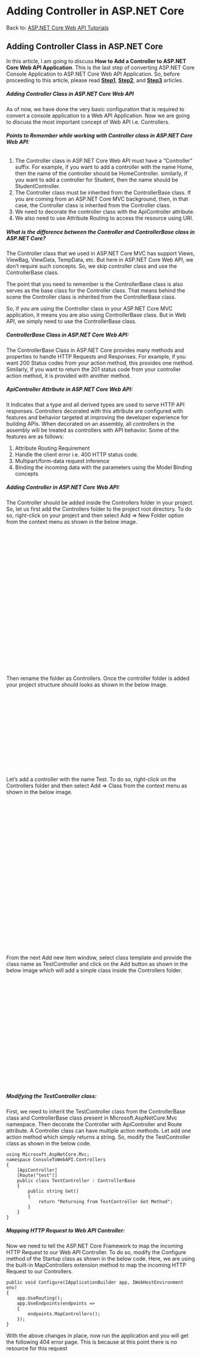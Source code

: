 # Adding Controller in ASP.NET Core

Back to: [ASP.NET Core Web API Tutorials](https://dotnettutorials.net/course/asp-net-core-web-api-tutorials/)

## **Adding Controller Class in ASP.NET Core**

In this article, I am going to discuss **How to Add a Controller to ASP.NET Core Web API Application**. This is the last step of converting ASP.NET Core Console Application to ASP.NET Core Web API Application. So, before proceeding to this article, please read [**Step1**](https://dotnettutorials.net/lesson/build-asp-net-core-web-api-project/), [**Step2**](https://dotnettutorials.net/lesson/adding-web-host-builder/), and [**Step3**](https://dotnettutorials.net/lesson/configuring-startup-class/) articles.

##### **Adding Controller Class in ASP.NET Core Web API**

As of now, we have done the very basic configuration that is required to convert a console application to a Web API Application. Now we are going to discuss the most important concept of Web API i.e. Controllers.

###### **Points to Remember while working with Controller class in ASP.NET Core Web API**:

1. The Controller class in ASP.NET Core Web API must have a “Controller” suffix. For example, if you want to add a controller with the name Home, then the name of the controller should be HomeController. similarly, if you want to add a controller for Student, then the name should be StudentController.
2. The Controller class must be inherited from the ControllerBase class. If you are coming from an ASP.NET Core MVC background, then, in that case, the Controller class is inherited from the Controller class.
3. We need to decorate the controller class with the ApiController attribute.
4. We also need to use Attribute Routing to access the resource using URI.

##### **What is the difference between the Controller and ControllerBase class in ASP.NET Core?**

The Controller class that we used in ASP.NET Core MVC has support Views, ViewBag, ViewData, TempData, etc. But here in ASP.NET Core Web API, we don’t require such concepts. So, we skip controller class and use the ControllerBase class.

The point that you need to remember is the ControllerBase class is also serves as the base class for the Controller class. That means behind the scene the Controller class is inherited from the ControllerBase class.

So, if you are using the Controller class in your ASP.NET Core MVC application, it means you are also using ControllerBase class. But in Web API, we simply need to use the ControllerBase class.

##### **ControllerBase Class in ASP.NET Core Web API:**

The ControllerBase Class in ASP.NET Core provides many methods and properties to handle HTTP Requests and Responses. For example, if you want 200 Status codes from your action method, this provides one method. Similarly, if you want to return the 201 status code from your controller action method, it is provided with another method.

##### **ApiController Attribute in ASP.NET Core Web API:**

It Indicates that a type and all derived types are used to serve HTTP API responses. Controllers decorated with this attribute are configured with features and behavior targeted at improving the developer experience for building APIs. When decorated on an assembly, all controllers in the assembly will be treated as controllers with API behavior. Some of the features are as follows:

1. Attribute Routing Requirement
2. Handle the client error i.e. 400 HTTP status code.
3. Multipart/form-data request inference
4. Binding the incoming data with the parameters using the Model Binding concepts

##### **Adding Controller in ASP.NET Core Web API:**

The Controller should be added inside the Controllers folder in your project. So, let us first add the Controllers folder to the project root directory. To do so, right-click on your project and then select Add => New Folder option from the context menu as shown in the below image.

![Adding Controller in ASP.NET Core Web API](data:image/svg+xml,%3Csvg%20xmlns=%22http://www.w3.org/2000/svg%22%20width=%22874%22%20height=%22646%22%3E%3C/svg%3E "Adding Controller in ASP.NET Core Web API")

Then rename the folder as Controllers. Once the controller folder is added your project structure should looks as shown in the below image.

![How to Add a Controller to ASP.NET Core Web API Application](data:image/svg+xml,%3Csvg%20xmlns=%22http://www.w3.org/2000/svg%22%20width=%22367%22%20height=%22207%22%3E%3C/svg%3E "How to Add a Controller to ASP.NET Core Web API Application")

Let’s add a controller with the name Test. To do so, right-click on the Controllers folder and then select Add => Class from the context menu as shown in the below image.

![How to Add a Controller to ASP.NET Core Web API](data:image/svg+xml,%3Csvg%20xmlns=%22http://www.w3.org/2000/svg%22%20width=%22904%22%20height=%22710%22%3E%3C/svg%3E "How to Add a Controller to ASP.NET Core Web API")

From the next Add new item window, select class template and provide the class name as TestController and click on the Add button as shown in the below image which will add a simple class inside the Controllers folder.

![How to Add a Controller to ASP.NET Core](data:image/svg+xml,%3Csvg%20xmlns=%22http://www.w3.org/2000/svg%22%20width=%221011%22%20height=%22571%22%3E%3C/svg%3E "How to Add a Controller to ASP.NET Core")

##### **Modifying the TestController class:**

First, we need to inherit the TestController class from the ControllerBase class and ControllerBase class present in Microsoft.AspNetCore.Mvc namespace. Then decorate the Controller with ApiController and Route attribute. A Controller class can have multiple action methods. Let add one action method which simply returns a string. So, modify the TestController class as shown in the below code.

```
using Microsoft.AspNetCore.Mvc;
namespace ConsoleToWebAPI.Controllers
{
    [ApiController]
    [Route("test")]
    public class TestController : ControllerBase
    {
        public string Get()
        {
            return "Returning from TestController Get Method";
        }
    }
}
```

##### **Mapping HTTP Request to Web API Controller:**

Now we need to tell the ASP.NET Core Framework to map the incoming HTTP Request to our Web API Controller. To do so, modify the Configure method of the Startup class as shown in the below code. Here, we are using the built-in MapControllers extension method to map the incoming HTTP Request to our Controllers.

```
public void Configure(IApplicationBuilder app, IWebHostEnvironment env)
{
    app.UseRouting();
    app.UseEndpoints(endpoints =>
    {
        endpoints.MapControllers();
    });
}
```

With the above changes in place, now run the application and you will get the following 404 error page. This is because at this point there is no resource for this request

![Mapping HTTP Request to Web API Controller](data:image/svg+xml,%3Csvg%20xmlns=%22http://www.w3.org/2000/svg%22%20width=%22633%22%20height=%22508%22%3E%3C/svg%3E "Mapping HTTP Request to Web API Controller")

Let’s append /test at the end of the URL and you should get the data as expected as shown in the below image.

![Mapping HTTP Request to Web API Controller](data:image/svg+xml,%3Csvg%20xmlns=%22http://www.w3.org/2000/svg%22%20width=%22418%22%20height=%22153%22%3E%3C/svg%3E "Mapping HTTP Request to Web API Controller")

##### **What happens if we add one more resource into our Controller class?**

Here resource means method. Let’s add one method into the Test Controller class as shown in the below code.

```
using Microsoft.AspNetCore.Mvc;
namespace ConsoleToWebAPI.Controllers
{
    [ApiController]
    [Route("test")]
    public class TestController : ControllerBase
    {
        public string Get()
        {
            return "Returning from TestController Get Method";
        }

        public string Get2()
        {
            return "Returning from TestController Get2 Method";
        }
    }
}
```

At this point, if you run the application, then you will get the following.

![What happens if we add one more resource into our Controller class?](data:image/svg+xml,%3Csvg%20xmlns=%22http://www.w3.org/2000/svg%22%20width=%22504%22%20height=%22498%22%3E%3C/svg%3E "What happens if we add one more resource into our Controller class?")

As you can see in the above image, the actual exception details are not visible to you and the reason for this is we have not added the Developer Exception Page Middleware into the application request processing pipeline. Let us add the Developer Exception Page middleware into our request processing pipeline. So, modify the Configure method of the Startup class as shown in the below code. Here, we checking if the environment is Development, then only show the exception details. Please also include Microsoft.Extensions.Hosting namespace

```
public void Configure(IApplicationBuilder app, IWebHostEnvironment env)
{
    if (env.IsDevelopment())
    {
        app.UseDeveloperExceptionPage();
    }
    app.UseRouting();
    app.UseEndpoints(endpoints =>
    {
        endpoints.MapControllers();
    });
}
```

With the above changes in place, now run the application and navigates to /Test in the URL and you should see the exception details as shown in the below image.

![What happens if we add one more resource into our Controller class?](data:image/svg+xml,%3Csvg%20xmlns=%22http://www.w3.org/2000/svg%22%20width=%221045%22%20height=%22374%22%3E%3C/svg%3E "What happens if we add one more resource into our Controller class?")

As you can see in the above image, it clearly said that

**AmbiguousMatchException: The request matched multiple endpoints. Matches:**
**ConsoleToWebAPI.Controllers.TestController.Get (ConsoleToWebAPI)**
**ConsoleToWebAPI.Controllers.TestController.Get2 (ConsoleToWebAPI)**

So, the application finds two endpoints for the incoming request and gets confused about who is going to serve the request, and hence it gives the above exception.

As per Web API standard, each resource should have a Unique Identifier. Let us do some changes in our Route Attribute so that each request will have a unique URI. In the Route attribute, we specified the action as part of the URI. In our upcoming articles, we will discuss Routing in detail. As of now, just modify the TestController class as shown below.

```
using Microsoft.AspNetCore.Mvc;
namespace ConsoleToWebAPI.Controllers
{
    [ApiController]
    [Route("test/{action}")]
    public class TestController : ControllerBase
    {
        public string Get()
        {
            return "Returning from TestController Get Method";
        }

        public string Get2()
        {
            return "Returning from TestController Get2 Method";
        }
    }
}
```

With the above changes in place, now run the application. Now we have to pass the method name as part of the URL as shown in the below image.

###### **Test/get**

![How to Add a Controller in ASP.NET Core Web API Application](data:image/svg+xml,%3Csvg%20xmlns=%22http://www.w3.org/2000/svg%22%20width=%22407%22%20height=%22149%22%3E%3C/svg%3E "How to Add a Controller in ASP.NET Core Web API Application")

###### **Test/Get2**

![How to Add a Controller in ASP.NET Core Application](data:image/svg+xml,%3Csvg%20xmlns=%22http://www.w3.org/2000/svg%22%20width=%22463%22%20height=%22151%22%3E%3C/svg%3E "How to Add a Controller in ASP.NET Core Application")

That’s it. We have done all the steps. Now we have successfully converted an ASP.NET Core Console Application to an ASP.NET Core Web API Application.

In the next article, I am going to discuss [**ASP.NET Core Web API Middleware Components**](https://dotnettutorials.net/lesson/middleware-in-asp-net-core-web-api/). Here, in this article, I try to explain **How to Add a Controller in ASP.NET Core Application** and I hope you enjoy this How to Add a Controller in the ASP.NET Core Web API Application article.

[![dotnettutorials 1280x720](data:image/svg+xml,%3Csvg%20xmlns=%22http://www.w3.org/2000/svg%22%20width=%221280%22%20height=%22720%22%3E%3C/svg%3E)](https://dotnettutorials.net/pranaya-rout/)

[Dot Net Tutorials](https://dotnettutorials.net/pranaya-rout/)

**About the Author: Pranaya Rout**

Pranaya Rout has published more than 3,000 articles in his 11-year career. Pranaya Rout has very good experience with Microsoft Technologies, Including C#, VB, ASP.NET MVC, ASP.NET Web API, EF, EF Core, ADO.NET, LINQ, SQL Server, MYSQL, Oracle, ASP.NET Core, Cloud Computing, Microservices, Design Patterns and still learning new technologies.

https://www.facebook.com/tutorialsdotnet/http://www.linkedin.com/in/pranaya-routhttps://twitter.com/RoutPranayahttps://www.youtube.com/@DotNetTutorialshttps://wa.me/917021801173https://t.me/dotnettutorials

[Previous Lesson
Configuring Startup Class in ASP.NET Core
Lesson 2 within section Converting Console App to Web API App.](https://dotnettutorials.net/lesson/configuring-startup-class/)

[Next Lesson
Why .NET 6
Lesson 4 within section Converting Console App to Web API App.](https://dotnettutorials.net/lesson/why-net-6/)

### 2 thoughts on “Adding Controller in ASP.NET Core”

1. ![](data:image/svg+xml,%3Csvg%20xmlns=%22http://www.w3.org/2000/svg%22%20width=%2250%22%20height=%2250%22%3E%3C/svg%3E)

**Riyas**

[July 3, 2021 at 2:34 pm](https://dotnettutorials.net/lesson/adding-controller-in-asp-net-core/#comment-2211)

Simply awesom

[Reply](https://dotnettutorials.net/lesson/adding-controller-in-asp-net-core//#comment-2211)
2. ![](data:image/svg+xml,%3Csvg%20xmlns=%22http://www.w3.org/2000/svg%22%20width=%2250%22%20height=%2250%22%3E%3C/svg%3E)

**Lakshmi**

[May 12, 2022 at 12:06 am](https://dotnettutorials.net/lesson/adding-controller-in-asp-net-core/#comment-2931)

Well explained , very useful thanks alot.

[Reply](https://dotnettutorials.net/lesson/adding-controller-in-asp-net-core//#comment-2931)

### Leave a Reply [Cancel reply](/lesson/adding-controller-in-asp-net-core/#respond)

Your email address will not be published. Required fields are marked \*

Comment \* 

Name\*

Email\*

Website

---